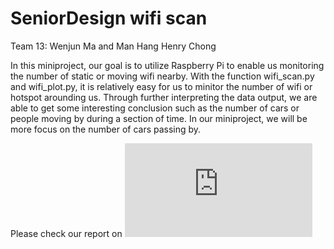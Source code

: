# SeniorDesign wifi scan
Team 13: Wenjun Ma and Man Hang Henry Chong


In this miniproject, our goal is to utilize Raspberry Pi to enable us monitoring the number of static or moving wifi nearby. With the function wifi_scan.py and wifi_plot.py, it is relatively easy for us to minitor the number of wifi or hotspot arounding us. Through further interpreting the data output, we are able to get some interesting conclusion such as the number of cars or people moving by during a section of time. In our miniproject, we will be more focus on the number of cars passing by.

 Please check our report on ![Report.md](https://github.com/WenjunMarvin/Senior-Design-wifi-scan/blob/15f0d7093a59dec1142349d15130f57ec89e71cb/Report.md)
